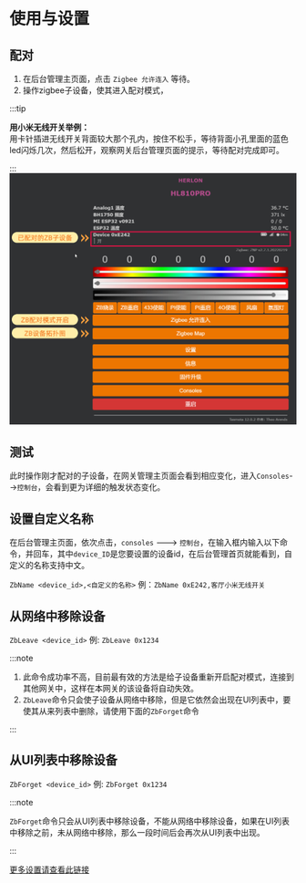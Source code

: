 # 使用与设置


## 配对

1. 在后台管理主页面，点击  `Zigbee 允许连入` 等待。
2. 操作zigbee子设备，使其进入配对模式，

:::tip

**用小米无线开关举例：**   
用卡针插进无线开关背面较大那个孔内，按住不松手，等待背面小孔里面的蓝色led闪烁几次，然后松开，观察网关后台管理页面的提示，等待配对完成即可。

:::
![](../img/zigbee2.jpg)

## 测试

此时操作刚才配对的子设备，在网关管理主页面会看到相应变化，进入`Consoles`-->`控制台`，会看到更为详细的触发状态变化。


## 设置自定义名称


在后台管理主页面，依次点击，`consoles` ---> `控制台`，在输入框内输入以下命令，并回车，其中`device_ID`是您要设置的设备id，在后台管理首页就能看到，自定义的名称支持中文。

`ZbName <device_id>,<自定义的名称>` 例：`ZbName 0xE242,客厅小米无线开关`

## 从网络中移除设备

`ZbLeave <device_id>` 例: `ZbLeave 0x1234`

:::note

1. 此命令成功率不高，目前最有效的方法是给子设备重新开启配对模式，连接到其他网关中，这样在本网关的该设备将自动失效。
2. `ZbLeave`命令只会使子设备从网络中移除，但是它依然会出现在UI列表中，要使其从来列表中删除，请使用下面的`ZbForget`命令

:::

## 从UI列表中移除设备

`ZbForget <device_id>` 例: `ZbForget 0x1234`

:::note

`ZbForget`命令只会从UI列表中移除设备，不能从网络中移除设备，如果在UI列表中移除之前，未从网络中移除，那么一段时间后会再次从UI列表中出现。

:::


[更多设置请查看此链接](https://tasmota.github.io/docs/Zigbee/)